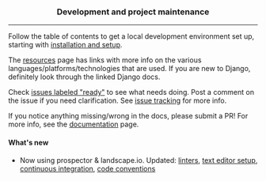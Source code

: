 <h3 align="center">Development and project maintenance</h3>

---

Follow the table of contents to get a local development environment set up, starting with [installation and setup](getting-started/installation-and-setup.md).

The [resources](resources.md) page has links with more info on the various languages/platforms/technologies that are used. If you are new to Django, definitely look through the linked Django docs.

Check [issues labeled "ready"](https://github.com/aisapatino/sjfnw/labels/ready) to see what needs doing. Post a comment on the issue if you need clarification. See [issue tracking](workflow/issue-tracking.md) for more info.

If you notice anything missing/wrong in the docs, please submit a PR! For more info, see the [documentation](./about/docs.md) page.

#### What's new

* Now using prospector & landscape.io. Updated: [linters](getting-started/linters.md), [text editor setup](getting-started/text-editor-setup.md), [continuous integration](workflow/continuous-integration.md), [code conventions](about/code-conventions)
